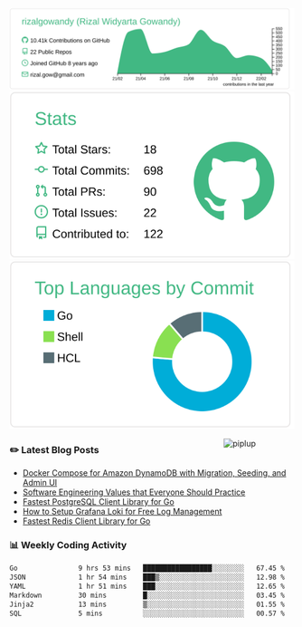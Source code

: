 ![profile-details](profile-summary-card-output/vue/0-profile-details.svg)
![stats](profile-summary-card-output/vue/3-stats.svg)
![most-commit-language](profile-summary-card-output/vue/2-most-commit-language.svg)

<img alt="piplup" align="right" width="125px" src="https://media.giphy.com/media/w6YCfXHS6QZjeHlVpI/giphy.gif">

### :pencil2: Latest Blog Posts
<!-- BLOG-POST-LIST:START -->
- [Docker Compose for Amazon DynamoDB with Migration, Seeding, and Admin UI](https://medium.com/geekculture/docker-compose-for-amazon-dynamodb-with-migration-seeding-and-admin-ui-db11a348cc6a?source=rss-5763b0f1aba6------2)
- [Software Engineering Values that Everyone Should Practice](https://levelup.gitconnected.com/software-engineering-values-that-everyone-should-practice-c980d00cd103?source=rss-5763b0f1aba6------2)
- [Fastest PostgreSQL Client Library for Go](https://levelup.gitconnected.com/fastest-postgresql-client-library-for-go-579fa97909fb?source=rss-5763b0f1aba6------2)
- [How to Setup Grafana Loki for Free Log Management](https://levelup.gitconnected.com/how-to-setup-grafana-loki-for-free-log-management-ceb60558503c?source=rss-5763b0f1aba6------2)
- [Fastest Redis Client Library for Go](https://levelup.gitconnected.com/fastest-redis-client-library-for-go-7993f618f5ab?source=rss-5763b0f1aba6------2)
<!-- BLOG-POST-LIST:END -->

### 📊 Weekly Coding Activity
<!--START_SECTION:waka-->

```text
Go               9 hrs 53 mins   █████████████████░░░░░░░░   67.45 %
JSON             1 hr 54 mins    ███▒░░░░░░░░░░░░░░░░░░░░░   12.98 %
YAML             1 hr 51 mins    ███░░░░░░░░░░░░░░░░░░░░░░   12.65 %
Markdown         30 mins         █░░░░░░░░░░░░░░░░░░░░░░░░   03.45 %
Jinja2           13 mins         ▒░░░░░░░░░░░░░░░░░░░░░░░░   01.55 %
SQL              5 mins          ░░░░░░░░░░░░░░░░░░░░░░░░░   00.57 %
```

<!--END_SECTION:waka-->
